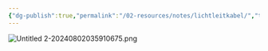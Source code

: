 ```yaml
---
{"dg-publish":true,"permalink":"/02-resources/notes/lichtleitkabel/","tags":["netzwerk/kabel"],"noteIcon":""}
---
```


![Untitled 2-20240802035910675.png](/img/user/02%20-%20RESOURCES/Files/Untitled%202-20240802035910675.png)